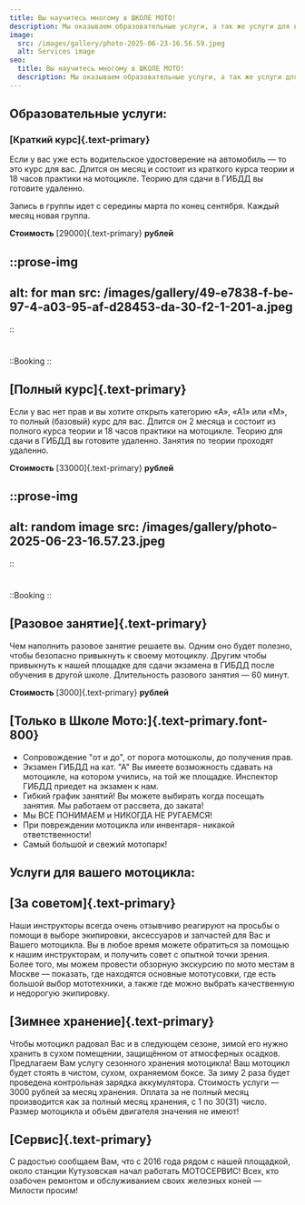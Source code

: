 ```yaml
---
title: Вы научитесь многому в ШКОЛЕ МОТО!
description: Мы оказываем образовательные услуги, а так же услуги для вашего мотоцикла
image:
  src: /images/gallery/photo-2025-06-23-16.56.59.jpeg
  alt: Services image
seo:
  title: Вы научитесь многому в ШКОЛЕ МОТО!
  description: Мы оказываем образовательные услуги, а так же услуги для вашего мотоцикла
---
```


## Образовательные услуги:

### [Краткий курс]{.text-primary}

Если у вас уже есть водительское удостоверение на автомобиль — то это курс для вас. Длится он месяц и состоит из краткого курса теории и 18 часов практики на мотоцикле. Теорию для сдачи в ГИБДД вы готовите удаленно. 

Запись в группы идет с середины марта по конец сентября. Каждый месяц новая группа.

**Стоимость** [29000]{.text-primary} **рублей**

::prose-img
---
alt: for man
src: /images/gallery/49-e7838-f-be-97-4-a03-95-af-d28453-da-30-f2-1-201-a.jpeg
---
::
#

::Booking
::

## [Полный курс]{.text-primary}

Если у вас нет прав и вы хотите открыть категорию «А», «А1» или «М», то полный (базовый) курс для вас. Длится он 2 месяца и состоит из полного курса теории и 18 часов практики на мотоцикле. Теорию для сдачи в ГИБДД вы готовите удаленно. Занятия по теории проходят удаленно.

**Стоимость** [33000]{.text-primary} **рублей**

::prose-img
---
alt: random image
src: /images/gallery/photo-2025-06-23-16.57.23.jpeg
---
::
#

::Booking
::

## [Разовое занятие]{.text-primary}

Чем наполнить разовое занятие решаете вы. Одним оно будет полезно, чтобы безопасно привыкнуть к своему мотоциклу. Другим чтобы привыкнуть к нашей площадке для сдачи экзамена в ГИБДД после обучения в другой школе. Длительность разового занятия — 60 минут.

**Стоимость** [3000]{.text-primary} **рублей**

## [Только в Школе Мото:]{.text-primary.font-800}

- Сопровождение "от и до", от порога мотошколы, до получения прав.
- Экзамен ГИБДД на кат. "А" Вы имеете возможность сдавать на мотоцикле, на котором учились, на той же площадке. Инспектор ГИБДД приедет на экзамен к нам.
- Гибкий график занятий! Вы можете выбирать когда посещать занятия. Мы работаем от рассвета, до заката!
- Мы ВСЕ ПОНИМАЕМ и НИКОГДА НЕ РУГАЕМСЯ!
- При повреждении мотоцикла или инвентаря- никакой ответственности!
- Самый большой и свежий мотопарк!

## Услуги для вашего мотоцикла:

## [За советом]{.text-primary}

Наши инструкторы всегда очень отзывчиво реагируют на просьбы о помощи в выборе экипировки, аксессуаров и запчастей для Вас и Вашего мотоцикла. Вы в любое время можете обратиться за помощью к нашим инструкторам, и получить совет с опытной точки зрения. Более того, мы можем провести обзорную экскурсию по мото местам в Москве — показать, где находятся основные мототусовки, где есть большой выбор мототехники, а также где можно выбрать качественную и недорогую экипировку.

## [Зимнее хранение]{.text-primary}

Чтобы мотоцикл радовал Вас и в следующем сезоне, зимой его нужно хранить в сухом помещении, защищённом от атмосферных осадков. Предлагаем Вам услугу сезонного хранения мотоцикла! Ваш мотоцикл будет стоять в чистом, сухом, охраняемом боксе. За зиму 2 раза будет проведена контрольная зарядка аккумулятора. Стоимость услуги — 3000 рублей за месяц хранения. Оплата за не полный месяц производится как за полный месяц хранения, с 1 по 30(31) число. Размер мотоцикла и объём двигателя значения не имеют!

## [Сервис]{.text-primary}

С радостью сообщаем Вам, что с 2016 года рядом с нашей площадкой, около станции Кутузовская начал работать МОТОСЕРВИС! Всех, кто озабочен ремонтом и обслуживанием своих железных коней — Милости просим!
